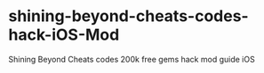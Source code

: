 # shining-beyond-cheats-codes-hack-iOS-Mod
Shining Beyond Cheats codes 200k free gems hack mod guide iOS
